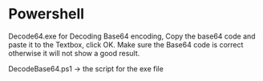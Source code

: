 # Powershell

Decode64.exe for Decoding Base64 encoding, Copy the base64 code and paste it to the Textbox, click OK. Make sure the Base64 code is correct otherwise it will not show a good result.

DecodeBase64.ps1 -> the script for the exe file
